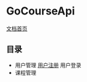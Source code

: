# GoCourseApi
[文档首页](https://github.com/crazyxu/GoCourseApi/wiki)
## 目录
* 用户管理
    [用户注册](https://github.com/crazyxu/GoCourseApi/wiki/%E7%94%A8%E6%88%B7%E7%AE%A1%E7%90%86#%E7%94%A8%E6%88%B7%E6%B3%A8%E5%86%8C)
    用户登录
* 课程管理
